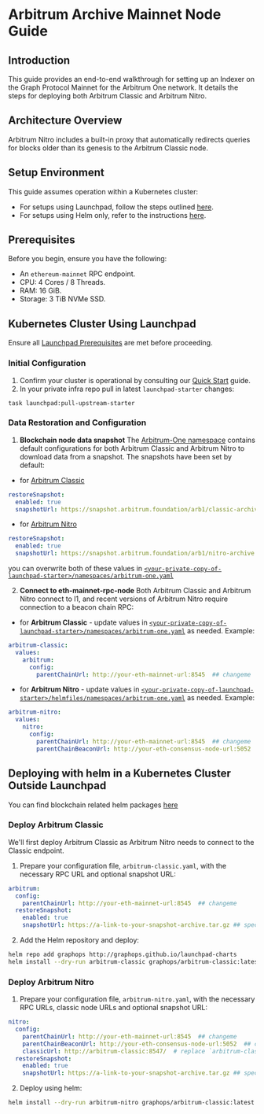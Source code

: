 ---
---
# Arbitrum Archive Mainnet Node Guide

## Introduction
This guide provides an end-to-end walkthrough for setting up an Indexer on the Graph Protocol Mainnet for the Arbitrum One network. It details the steps for deploying both Arbitrum Classic and Arbitrum Nitro.

## Architecture Overview
Arbitrum Nitro includes a built-in proxy that automatically redirects queries for blocks older than its genesis to the Arbitrum Classic node.

## Setup Environment
This guide assumes operation within a Kubernetes cluster:
- For setups using Launchpad, follow the steps outlined [here](#kubernetes-cluster-using-launchpad).
- For setups using Helm only, refer to the instructions [here](#deploying-with-helm-in-a-kubernetes-cluster-outside-launchpad).

## Prerequisites
Before you begin, ensure you have the following:
- An `ethereum-mainnet` RPC endpoint.
- CPU: 4 Cores / 8 Threads.
- RAM: 16 GiB.
- Storage: 3 TiB NVMe SSD.

## Kubernetes Cluster Using Launchpad

Ensure all [Launchpad Prerequisites](../prerequisites) are met before proceeding.

### Initial Configuration

1. Confirm your cluster is operational by consulting our [Quick Start](../quick-start/) guide.
2. In your private infra repo pull in latest `launchpad-starter` changes:
```shell
task launchpad:pull-upstream-starter
``` 

### Data Restoration and Configuration

1. **Blockchain node data snapshot** The [Arbitrum-One namespace](https://github.com/graphops/launchpad-namespaces/blob/main/arbitrum-one/README.md) contains default configurations for both Arbitrum Classic and Arbitrum Nitro to download data from a snapshot. The snapshots have been set by default:
- for [Arbitrum Classic](https://github.com/graphops/launchpad-namespaces/blob/585f4a0aa711b27adedd2493daa57b28f01eeca1/arbitrum/values/one/arbitrum-classic.yaml.gotmpl#L20-L24)
```yaml
restoreSnapshot:
  enabled: true
  snapshotUrl: https://snapshot.arbitrum.foundation/arb1/classic-archive.tar
```
- for [Arbitrum Nitro](https://github.com/graphops/launchpad-namespaces/blob/585f4a0aa711b27adedd2493daa57b28f01eeca1/arbitrum/values/one/arbitrum-nitro.yaml.gotmpl#L11-L13)
```yaml
restoreSnapshot:
  enabled: true
  snapshotUrl: https://snapshot.arbitrum.foundation/arb1/nitro-archive.tar
```
you can overwrite both of these values in [`<your-private-copy-of-launchpad-starter>/namespaces/arbitrum-one.yaml`](https://github.com/graphops/launchpad-starter/blob/main/namespaces/arbitrum-one.yaml)

2. **Connect to eth-mainnet-rpc-node** Both Arbitrum Classic and Arbitrum Nitro connect to l1, and recent versions of Arbitrum Nitro require connection to a beacon chain RPC:
- for **Arbitrum Classic** - update values in [`<your-private-copy-of-launchpad-starter>/namespaces/arbitrum-one.yaml`](https://github.com/graphops/launchpad-starter/blob/main/namespaces/arbitrum-one.yaml) as needed. Example:
```yaml
arbitrum-classic:
  values:
    arbitrum:
      config:
        parentChainUrl: http://your-eth-mainnet-url:8545  ## changeme
```
- for **Arbitrum Nitro** - update values in [`<your-private-copy-of-launchpad-starter>/helmfiles/namespaces/arbitrum-one.yaml`](https://github.com/graphops/launchpad-starter/blob/main/namespaces/arbitrum-one.yaml) as needed. Example:
```yaml
arbitrum-nitro:
  values:
    nitro:
      config:
        parentChainUrl: http://your-eth-mainnet-url:8545  ## changeme
        parentChainBeaconUrl: http://your-eth-consensus-node-url:5052  ## changeme
```

## Deploying with helm in a Kubernetes Cluster Outside Launchpad

You can find blockchain related helm packages [here](https://github.com/graphops/launchpad-charts/tree/main/charts)

### Deploy Arbitrum Classic

We'll first deploy Arbitrum Classic as Arbitrum Nitro needs to connect to the Classic endpoint. 

1. Prepare your configuration file, `arbitrum-classic.yaml`, with the necessary RPC URL and optional snapshot URL:
```yaml
arbitrum:
  config:
    parentChainUrl: http://your-eth-mainnet-url:8545  ## changeme
  restoreSnapshot:
    enabled: true
    snapshotUrl: https://a-link-to-your-snapshot-archive.tar.gz ## specify only if overriding default
```

2. Add the Helm repository and deploy:

```sh
helm repo add graphops http://graphops.github.io/launchpad-charts
helm install --dry-run arbitrum-classic graphops/arbitrum-classic:latest --namespace arbitrum-one --value arbitrum-classic.yaml
```

### Deploy Arbitrum Nitro

1. Prepare your configuration file, `arbitrum-nitro.yaml`, with the necessary RPC URLs, classic node URLs and optional snapshot URL:
```yaml
nitro:
  config:
    parentChainUrl: http://your-eth-mainnet-url:8545  ## changeme
    parentChainBeaconUrl: http://your-eth-consensus-node-url:5052  ## changeme
    classicUrl: http://arbitrum-classic:8547/  # replace `arbitrum-classic` with the name of your arbitrum-classic release deployed at the previous step
  restoreSnapshot:
    enabled: true
    snapshotUrl: https://a-link-to-your-snapshot-archive.tar.gz ## specify only if overriding default
```

2. Deploy using helm:

```sh
helm install --dry-run arbitrum-nitro graphops/arbitrum-classic:latest --namespace arbitrum-one --value arbitrum-nitro.yaml
```
